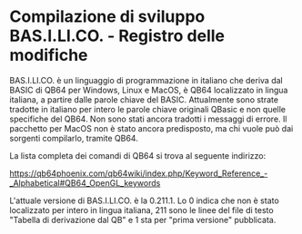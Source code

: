 # Compilazione di sviluppo BAS.I.LI.CO. - Registro delle modifiche

BAS.I.LI.CO. è un linguaggio di programmazione in italiano che deriva dal BASIC di QB64 per Windows, Linux e MacOS, è QB64 localizzato in lingua italiana, a partire dalle parole chiave del BASIC. Attualmente sono strate tradotte in italiano per intero le parole chiave originali QBasic e non quelle specifiche del QB64. Non sono stati ancora tradotti i messaggi di errore. Il pacchetto per MacOS non è stato ancora predisposto, ma chi vuole può dai sorgenti compilarlo, tramite QB64.


La lista completa dei comandi di QB64 si trova al seguente indirizzo:

https://qb64phoenix.com/qb64wiki/index.php/Keyword_Reference_-_Alphabetical#QB64_OpenGL_keywords

L'attuale versione di BAS.I.LI.CO. è la 0.211.1. Lo 0 indica che non è stato localizzato per intero in lingua italiana, 211 sono le linee del file di testo "Tabella di derivazione dal QB" e 1 sta per "prima versione" pubblicata.